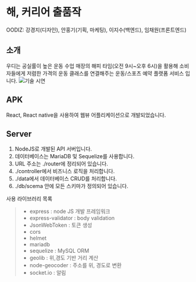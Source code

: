해, 커리어 출품작
================
OODIZ: 강경지(디자인), 안홍기(기획, 마케팅), 이지수(백엔드), 임채원(프론트엔드)



소개
------------
우디는 공실률이 높은 운동 수업 매장의 해피 타임(오전 9시~오후 6시)을 활용해 소비자들에게 저렴한 가격의 운동 클래스를 연결해주는 운동/스포츠 예약 플랫폼 서비스 입니다.
![기술 시연](https://user-images.githubusercontent.com/67117391/145670068-b4a25c05-b9a9-4472-ab0c-580027c5513e.gif)

APK
--------------
React, React native을 사용하여 웹뷰 어플리케이션으로 개발되었습니다.

Server
---------------
1. NodeJS로 개발된 API 서버입니다.
2. 데이터베이스는 MariaDB 및 Sequelize를 사용합니다.
3. URL 주소는 ./router에 정리되어 있습니다.
4. ./controller에서 비즈니스 로직을 처리합니다.
5. ./data에서 데이터베이스 CRUD를 처리합니다.
6. ./db/scema 안에 모든 스키마가 정의되어 있습니다.

사용 라이브러리 목록
> - express : node JS 개발 프레임워크
> - express-validator : body validation
> - JsonWebToken : 토큰 생성
> - cors
> - helmet
> - mariadb
> - sequelize : MySQL ORM
> - geolib : 위,경도 기반 거리 계산
> - node-geocoder : 주소를 위, 경도로 변환
> - socket.io : 알림 

